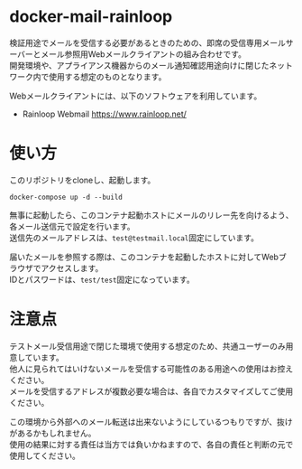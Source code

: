 # docker-mail-rainloop

検証用途でメールを受信する必要があるときのための、即席の受信専用メールサーバーとメール参照用Webメールクライアントの組み合わせです。<br />
開発環境や、アプライアンス機器からのメール通知確認用途向けに閉じたネットワーク内で使用する想定のものとなります。

Webメールクライアントには、以下のソフトウェアを利用しています。<br />

- Rainloop Webmail
https://www.rainloop.net/

# 使い方

このリポジトリをcloneし、起動します。
```
docker-compose up -d --build
```
無事に起動したら、このコンテナ起動ホストにメールのリレー先を向けるよう、各メール送信元で設定を行います。<br />
送信先のメールアドレスは、`test@testmail.local`固定にしています。

届いたメールを参照する際は、このコンテナを起動したホストに対してWebブラウザでアクセスします。<br />
IDとパスワードは、`test/test`固定になっています。

# 注意点

テストメール受信用途で閉じた環境で使用する想定のため、共通ユーザーのみ用意しています。<br />
他人に見られてはいけないメールを受信する可能性のある用途への使用はお控えください。<br />
メールを受信するアドレスが複数必要な場合は、各自でカスタマイズしてご使用ください。

この環境から外部へのメール転送は出来ないようにしているつもりですが、抜けがあるかもしれません。<br />
使用の結果に対する責任は当方では負いかねますので、各自の責任と判断の元で使用してください。
